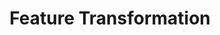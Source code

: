 ---
types: "word"

title: "Feature Transformation"

categories: ['']

tags: ['Feature', 'Transformation']

arabic: ['تحويل الخصائص']

publishers: ['خوارزميات الذكاء الاصطناعي في تحليل النص العربي']

types: "word"

slug: ""
---